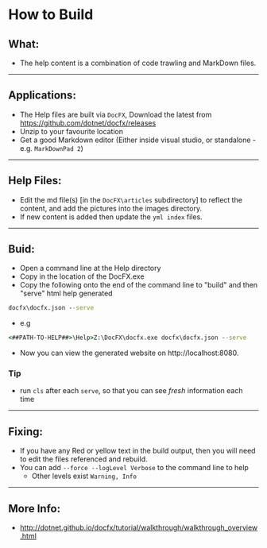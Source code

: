 # How to Build

## What:
- The help content is a combination of code trawling and MarkDown files.
---

## Applications:
- The Help files are built via `DocFX`, Download the latest from https://github.com/dotnet/docfx/releases
- Unzip to your favourite location
- Get a good Markdown editor (Either inside visual studio, or standalone - e.g. `MarkDownPad 2`)
---

## Help Files:
- Edit the md file(s) [in the `DocFX\articles` subdirectory] to reflect the content, and add the pictures into the images directory.
- If new content is added then update the `yml index` files.
---


## Buid:
- Open a command line at the Help directory
- Copy in the location of the DocFX.exe
- Copy the following onto the end of the command line to "build" and then "serve" html help generated
```cmd
docfx\docfx.json --serve
```
- e.g 
```cmd 
<##PATH-TO-HELP##>\Help>Z:\DocFX\docfx.exe docfx\docfx.json --serve
```
- Now you can view the generated website on http://localhost:8080.
### Tip 
- run `cls` after each `serve`, so that you can see *fresh* information each time
----



## Fixing:
- If you have any Red or yellow text in the build output, then you will need to edit the files referenced and rebuild.
- You can add `--force --logLevel Verbose` to the command line to help
   - Other levels exist `Warning, Info`
---

## More Info:
- http://dotnet.github.io/docfx/tutorial/walkthrough/walkthrough_overview.html